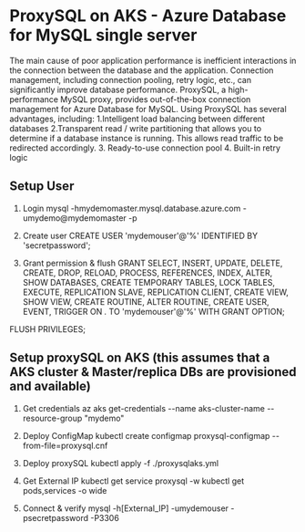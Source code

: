 # ProxySQL on AKS - Azure Database for MySQL single server

The main cause of poor application performance is inefficient interactions in the connection between the database and the application. Connection management, including connection pooling, retry logic, etc., can significantly improve  database performance. 
 ProxySQL, a high-performance MySQL proxy, provides out-of-the-box connection management for Azure Database for MySQL. Using ProxySQL has several advantages, including: 
 1.Intelligent load balancing between different databases 
 2.Transparent read / write partitioning that allows you to determine if a database instance is running. This allows read traffic to be redirected accordingly. 
 3. Ready-to-use connection pool 
 4. Built-in retry logic

## Setup User

1. Login
mysql -hmydemomaster.mysql.database.azure.com -umydemo@mydemomaster -p​

2. Create user
CREATE USER 'mydemouser'@'%' IDENTIFIED BY 'secretpassword';

3. Grant permission & flush
GRANT SELECT, INSERT, UPDATE, DELETE, CREATE, DROP, RELOAD, PROCESS, REFERENCES, INDEX, ALTER, SHOW DATABASES, CREATE TEMPORARY TABLES, LOCK TABLES, EXECUTE, REPLICATION SLAVE, REPLICATION CLIENT, CREATE VIEW, SHOW VIEW, CREATE ROUTINE, ALTER ROUTINE, CREATE USER, EVENT, TRIGGER ON *.* TO 'mydemouser'@'%' WITH GRANT OPTION;​

FLUSH PRIVILEGES;​

## Setup proxySQL on AKS (this assumes that a AKS cluster & Master/replica DBs are provisioned and available)

1. Get credentials
az aks get-credentials --name aks-cluster-name  --resource-group "mydemo"​

2. Deploy ConfigMap
kubectl create configmap proxysql-configmap --from-file=proxysql.cnf​

3. Deploy proxySQL
kubectl apply -f ./proxysqlaks.yml​

4. Get External IP
kubectl get service proxysql -w​
kubectl get pods,services -o wide ​

5. Connect & verify
mysql -h[External_IP] -umydemouser -psecretpassword -P3306​



